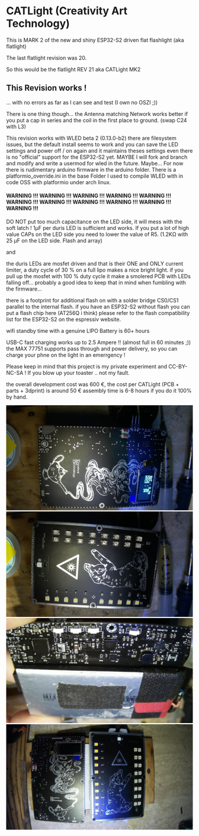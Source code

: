 # CATLight (Creativity Art Technology)

This is MARK 2 of the new and shiny ESP32-S2 driven flat flashlight (aka flatlight)

The last flatlight revision was 20.

So this would be the flatlight REV 21 aka CATLight MK2


## This Revision works ! 

... with no errors as far as I can see and test (I own no OSZI ;))

There is one thing though... the Antenna matching Network works better if you put a cap in series and the coil in the first place to ground. (swap C24 with L3)

This revision works with WLED beta 2 (0.13.0-b2) there are filesystem issues, but the default install seems to work and you can save the LED settings and power off / on again and it maintains theses settings even there is no "official" support for the ESP32-S2 yet.
MAYBE I will fork and branch and modify and write a usermod for wled in the future. Maybe...
For now there is rudimentary arduino firmware in the arduino folder.
There is a platformio_override.ini in the base Folder I used to compile WLED with in code OSS with platformio under arch linux.


#### WARNING !!! WARNING !!! WARNING !!! WARNING !!! WARNING !!! WARNING !!! WARNING !!! WARNING !!! WARNING !!! WARNING !!! WARNING !!! 

DO NOT put too much capacitance on the LED side, it will mess with the soft latch ! 1µF per duris LED is sufficient and works.
If you put a lot of high value CAPs on the LED side you need to lower the value of R5. (1.2KΩ with 25 µF on the LED side. Flash and array)

and

the duris LEDs are mosfet driven and that is their ONE and ONLY current limiter, a duty cycle of 30 % on a full lipo makes a nice bright light.
if you pull up the mosfet with 100 % duty cycle it make a smolered PCB with LEDs falling off... probably a good idea to keep that in mind when fumbling with the firmware...


there is a footprint for additional flash on with a solder bridge CS0/CS1 parallel to the internal flash. if you have an ESP32-S2 without flash you can put a flash chip here (AT256Q i think) please refer to the flash compatibility list for the ESP32-S2 on the espressiv website.

wifi standby time with a genuine LIPO Battery is 60+ hours

USB-C fast charging works up to 2.5 Ampere !! (almost full in 60 minutes ;))
the MAX 77751 supports pass through and power delivery, so you can charge your phne on the light in an emerrgency !

Please keep in mind that this project is my private experiment and CC-BY-NC-SA !
If you blow up your toaster .. not my fault.

the overall development cost was 600 €, the cost per CATLight (PCB + parts + 3dprint) is around 50 € assembly time is 6-8 hours if you do it 100% by hand.

![screen1](https://github.com/specs32/catlight/blob/master/catlight_MK2/Screenshot%202021-08-22%2008-15-09.png)
![screen2](https://github.com/specs32/catlight/blob/master/catlight_MK2/Screenshot%202021-08-22%2008-15-27.png)
![screen3](https://github.com/specs32/catlight/blob/master/catlight_MK2/Screenshot%202021-08-22%2008-27-51.png)
![screen4](https://github.com/specs32/catlight/blob/master/catlight_MK2/Screenshot%202021-09-01%2018-01-33.png)

